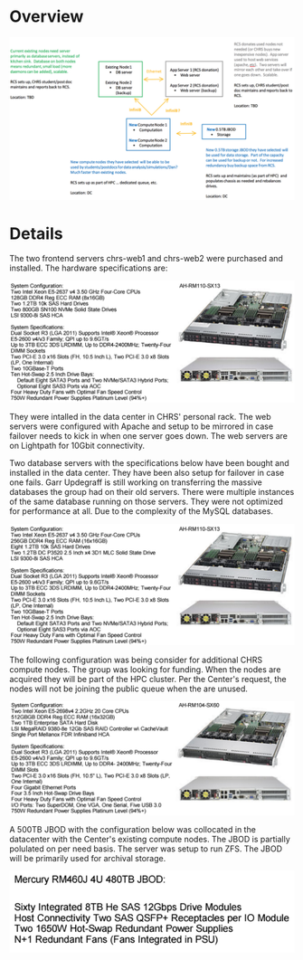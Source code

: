 # Overview

![Sketch](https://github.com/jetatar/Docs/blob/master/CHRS_QuickSketch.jpg?raw=true)

# Details

The two frontend servers chrs-web1 and chrs-web2 were purchased and installed.  The hardware specifications are:

![Web servers](https://github.com/jetatar/Docs/blob/master/chrs_web_servers.png?raw=true)

They were intalled in the data center in CHRS' personal rack.  The web servers were configured with Apache and setup to be mirrored in case failover needs to kick in when one server goes down.  The web servers are on Lightpath for 10Gbit connectivity.

Two database servers with the specifications below have been bought and installed in the data center.  They have been also setup for failover in case one fails. Garr Updegraff is still working on transferring the massive databases the group had on their old servers.  There were multiple instances of the same database running on those servers.  They were not optimized for performance at all.  Due to the complexity of the MySQL databases.

![Database servers](https://github.com/jetatar/Docs/blob/master/chrs_database.png?raw=true)

The following configuration was being consider for additional CHRS compute nodes.  The group was looking for funding.  When the nodes are acquired they will be part of the HPC cluster.  Per the Center's request, the nodes will not be joining the public queue when the are unused.

![Compute nodes](https://github.com/jetatar/Docs/blob/master/chrs_compute.png?raw=true)

A 500TB JBOD with the configuration below was collocated in the datacenter with the Center's existing compute nodes.  The JBOD is partially polulated on per need basis.  The server was setup to run ZFS.  The JBOD will be primarily used for archival storage.

![JBOD](https://github.com/jetatar/Docs/blob/master/chrs_jbod.png?raw=true)
